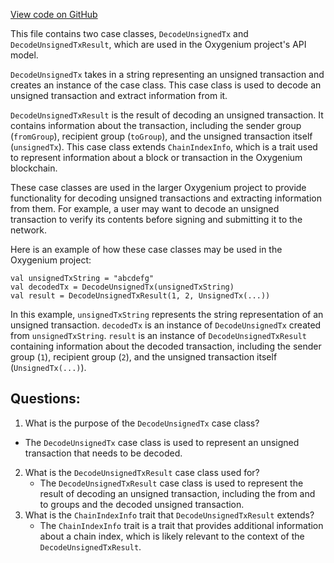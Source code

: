 [View code on GitHub](https://github.com/oxygenium/oxygenium/api/src/main/scala/org/oxygenium/api/model/DecodeUnsignedTx.scala)

This file contains two case classes, `DecodeUnsignedTx` and `DecodeUnsignedTxResult`, which are used in the Oxygenium project's API model. 

`DecodeUnsignedTx` takes in a string representing an unsigned transaction and creates an instance of the case class. This case class is used to decode an unsigned transaction and extract information from it. 

`DecodeUnsignedTxResult` is the result of decoding an unsigned transaction. It contains information about the transaction, including the sender group (`fromGroup`), recipient group (`toGroup`), and the unsigned transaction itself (`unsignedTx`). This case class extends `ChainIndexInfo`, which is a trait used to represent information about a block or transaction in the Oxygenium blockchain. 

These case classes are used in the larger Oxygenium project to provide functionality for decoding unsigned transactions and extracting information from them. For example, a user may want to decode an unsigned transaction to verify its contents before signing and submitting it to the network. 

Here is an example of how these case classes may be used in the Oxygenium project:

```
val unsignedTxString = "abcdefg"
val decodedTx = DecodeUnsignedTx(unsignedTxString)
val result = DecodeUnsignedTxResult(1, 2, UnsignedTx(...))
```

In this example, `unsignedTxString` represents the string representation of an unsigned transaction. `decodedTx` is an instance of `DecodeUnsignedTx` created from `unsignedTxString`. `result` is an instance of `DecodeUnsignedTxResult` containing information about the decoded transaction, including the sender group (`1`), recipient group (`2`), and the unsigned transaction itself (`UnsignedTx(...)`).
## Questions: 
 1. What is the purpose of the `DecodeUnsignedTx` case class?
   - The `DecodeUnsignedTx` case class is used to represent an unsigned transaction that needs to be decoded.
2. What is the `DecodeUnsignedTxResult` case class used for?
   - The `DecodeUnsignedTxResult` case class is used to represent the result of decoding an unsigned transaction, including the from and to groups and the decoded unsigned transaction.
3. What is the `ChainIndexInfo` trait that `DecodeUnsignedTxResult` extends?
   - The `ChainIndexInfo` trait is a trait that provides additional information about a chain index, which is likely relevant to the context of the `DecodeUnsignedTxResult`.